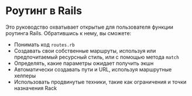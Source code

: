 # Роутинг в  Rails

Это руководство охватывает открытые для пользователя функции роутинга Rails. Обратившись к нему, вы сможете:

* Понимать код `routes.rb`
* Создавать свои собственные маршруты, используя или предпочитаемый ресурсный стиль, или с помощью метода `match`
* Определять, какие параметры ожидает получить экшн
* Автоматически создавать пути и URL, используя маршрутные хелперы
* Использовать продвинутые техники, такие как ограничения и точки назначения Rack

